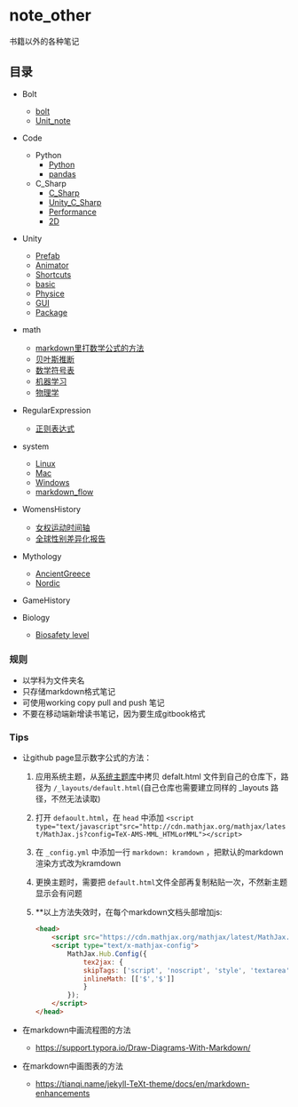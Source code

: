 # note_other
书籍以外的各种笔记

## 目录

- Bolt
  - [bolt](https://8ku.github.io/note_other/bolt/bolt)
  - [Unit_note ](https://8ku.github.io/note_other/bolt/Unit_note)
- Code

  - Python
    - [Python](https://8ku.github.io/note_other/Python/Python)
    - [pandas](https://8ku.github.io/note_other/Python/pandas)
  - C_Sharp
    - [C_Sharp](https://8ku.github.io/note_other/C_Sharp/C_Sharp)
    - [Unity_C_Sharp](https://8ku.github.io/note_other/C_Sharp/Unity_C_Sharp)
    - [Performance](https://8ku.github.io/note_other/C_Sharp/performance)
    - [2D](https://8ku.github.io/note_other/C_Sharp/2D)
- Unity
  
    - [Prefab](https://8ku.github.io/note_other/Unity/Prefab)
    - [Animator](https://8ku.github.io/note_other/Unity/Animator)
    - [Shortcuts](https://8ku.github.io/note_other/Unity/Shortcuts)
    - [basic](https://8ku.github.io/note_other/Unity/basic)
    - [Physice](https://8ku.github.io/note_other/Unity/Physics)
    - [GUI](https://8ku.github.io/note_other/Unity/GUI)
    - [Package](https://8ku.github.io/note_other/Unity/Package)
- math

  - [markdown里打数学公式的方法](https://8ku.github.io/note_other/math/markdown里打数学公式的方法 )
  - [贝叶斯推断](https://8ku.github.io/note_other/math/贝叶斯推断)
  - [数学符号表](https://8ku.github.io/note_other/math/数学符号表)
  - [机器学习](https://8ku.github.io/note_other/math/机器学习)
  - [物理学](https://8ku.github.io/note_other/math/物理学)
- RegularExpression

  - [正则表达式](https://8ku.github.io/note_other/RegularExpression/正则表达式 )
- system

  - [Linux](https://8ku.github.io/note_other/system/Linux)
  - [Mac](https://8ku.github.io/note_other/system/Mac)
  - [Windows](https://8ku.github.io/note_other/system/Windows)
  - [markdown_flow](https://8ku.github.io/note_other/system/markdown_flow)
- WomensHistory

  - [女权运动时间轴](https://8ku.github.io/note_other/WomensHistory/feminism_timeline.html)
  - [全球性别差异化报告](https://8ku.github.io/note_other/WomensHistory/GlobalGenderGap)
- Mythology

  - [AncientGreece](https://8ku.github.io/note_other/mythology/AncientGreece/ancientgreece)
  - [Nordic](https://8ku.github.io/note_other/mythology/Nordic/nordic)
- GameHistory
- Biology
  - [Biosafety level](https://8ku.github.io/note_other/Biology/BiosafetyLevel)

### 规则

- 以学科为文件夹名
- 只存储markdown格式笔记
- 可使用working copy pull and push 笔记
- 不要在移动端新增读书笔记，因为要生成gitbook格式

### Tips

- 让github page显示数字公式的方法：
  1. 应用系统主题，从[系统主题库](https://pages.github.com/themes/)中拷贝 defalt.html 文件到自己的仓库下，路径为 `/_layouts/default.html`(自己仓库也需要建立同样的 _layouts 路径，不然无法读取)
  
  2. 打开 `defaoult.html`，在 `head` 中添加 `<script type="text/javascript"src="http://cdn.mathjax.org/mathjax/latest/MathJax.js?config=TeX-AMS-MML_HTMLorMML"></script>`
  
  3. 在 `_config.yml` 中添加一行 `markdown: kramdown` ，把默认的markdown渲染方式改为kramdown
  
  4. 更换主题时，需要把 `default.html`文件全部再复制粘贴一次，不然新主题显示会有问题
  
  5. **以上方法失效时，在每个markdown文档头部增加js:
  
     ```html
     <head>
         <script src="https://cdn.mathjax.org/mathjax/latest/MathJax.js?config=TeX-AMS-MML_HTMLorMML" type="text/javascript"></script>
         <script type="text/x-mathjax-config">
             MathJax.Hub.Config({
                 tex2jax: {
                 skipTags: ['script', 'noscript', 'style', 'textarea', 'pre'],
                 inlineMath: [['$','$']]
                 }
             });
         </script>
     </head>
     ```
  
- 在markdown中画流程图的方法
  
  - https://support.typora.io/Draw-Diagrams-With-Markdown/
- 在markdown中画图表的方法
  
  - https://tianqi.name/jekyll-TeXt-theme/docs/en/markdown-enhancements


